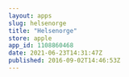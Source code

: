 ```yaml
---
layout: apps
slug: helsenorge
title: "Helsenorge"
store: apple
app_id: 1108860468
date: 2021-06-23T14:31:47Z
published: 2016-09-02T14:46:53Z
---
```

